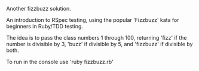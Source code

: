 Another fizzbuzz solution.

An introduction to RSpec testing, using the popular 'Fizzbuzz' kata for 
beginners in Ruby/TDD testing. 

The idea is to pass the class numbers 1 through 100, returning 'fizz'
if the number is divisible by 3, 'buzz' if divisible by 5, and 'fizzbuzz' if 
divisible by both.

To run in the console use 'ruby fizzbuzz.rb'